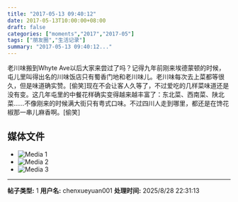 ```yaml
---
title: "2017-05-13 09:40:12"
date: 2017-05-13T10:00:00+08:00
draft: false
categories: ["moments","2017","2017-05"]
tags: ["朋友圈","生活记录"]
summary: "2017-05-13 09:40:12..."
---
```


老川味搬到Whyte Ave以后大家来尝过了吗？记得九年前刚来埃德蒙顿的时候，屯儿里叫得出名的川味饭店只有蜀香门地和老川味儿。老川味每次去上菜都等很久，但是味道确实赞。[偷笑]现在不会让客人久等了，不过爱吃的几样菜味道还是没有变。这几年屯里的中餐花样确实变得越来越丰富了：东北菜、西南菜、陕北菜……不像刚来的时候满大街只有粤式口味。不过四川人走到哪里，都还是在馋花椒那一串儿麻香啊。[偷笑]

## 媒体文件

- ![Media 1](/Moments/photos/2017-05-13/201705130940120.jpg)
- ![Media 2](/Moments/photos/2017-05-13/201705130940121.jpg)
- ![Media 3](/Moments/photos/2017-05-13/201705130940122.jpg)

---

**帖子类型:** 1
**用户名:** chenxueyuan001
**处理时间:** 2025/8/28 22:31:13